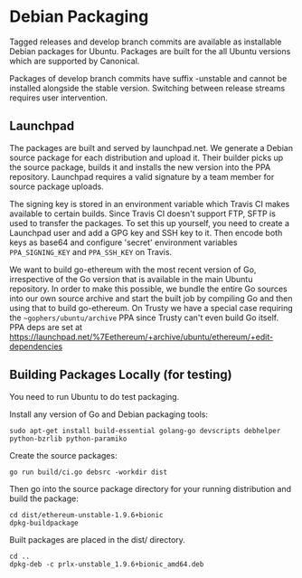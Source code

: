 # Debian Packaging

Tagged releases and develop branch commits are available as installable Debian packages
for Ubuntu. Packages are built for the all Ubuntu versions which are supported by
Canonical.

Packages of develop branch commits have suffix -unstable and cannot be installed alongside
the stable version. Switching between release streams requires user intervention.

## Launchpad

The packages are built and served by launchpad.net. We generate a Debian source package
for each distribution and upload it. Their builder picks up the source package, builds it
and installs the new version into the PPA repository. Launchpad requires a valid signature
by a team member for source package uploads.

The signing key is stored in an environment variable which Travis CI makes available to
certain builds. Since Travis CI doesn't support FTP, SFTP is used to transfer the
packages. To set this up yourself, you need to create a Launchpad user and add a GPG key
and SSH key to it. Then encode both keys as base64 and configure 'secret' environment
variables `PPA_SIGNING_KEY` and `PPA_SSH_KEY` on Travis.

We want to build go-ethereum with the most recent version of Go, irrespective of the Go
version that is available in the main Ubuntu repository. In order to make this possible,
we bundle the entire Go sources into our own source archive and start the built job by
compiling Go and then using that to build go-ethereum. On Trusty we have a special case
requiring the `~gophers/ubuntu/archive` PPA since Trusty can't even build Go itself. PPA
deps are set at <https://launchpad.net/%7Eethereum/+archive/ubuntu/ethereum/+edit-dependencies>

## Building Packages Locally (for testing)

You need to run Ubuntu to do test packaging.

Install any version of Go and Debian packaging tools:

    sudo apt-get install build-essential golang-go devscripts debhelper python-bzrlib python-paramiko

Create the source packages:

    go run build/ci.go debsrc -workdir dist

Then go into the source package directory for your running distribution and build the package:

    cd dist/ethereum-unstable-1.9.6+bionic
    dpkg-buildpackage

Built packages are placed in the dist/ directory.

    cd ..
    dpkg-deb -c prlx-unstable_1.9.6+bionic_amd64.deb
